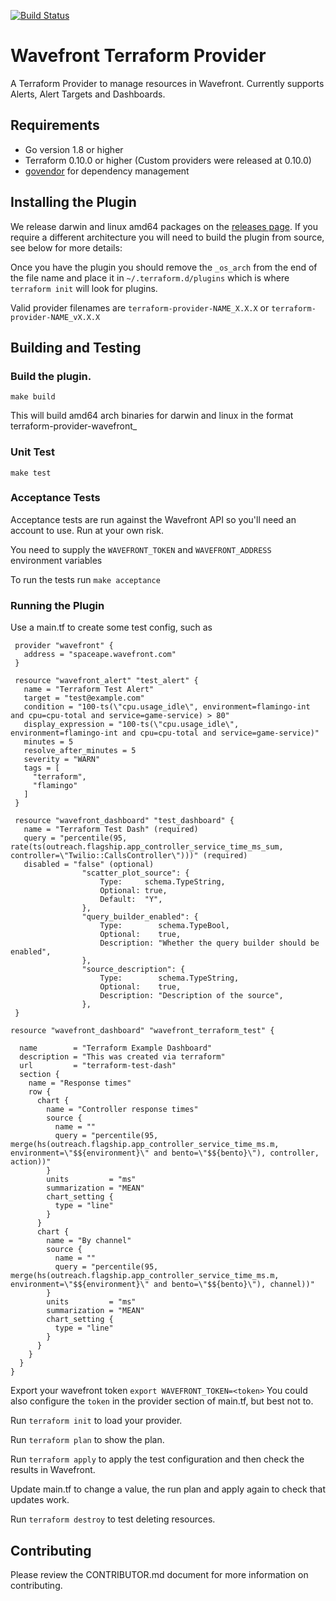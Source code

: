 [![Build Status](https://travis-ci.com/spaceapegames/terraform-provider-wavefront.svg?token=bQMpYkjkzKf94BWWKiAA&branch=master)](https://travis-ci.com/spaceapegames/terraform-provider-wavefront)

# Wavefront Terraform Provider

A Terraform Provider to manage resources in Wavefront. Currently supports Alerts, Alert Targets and Dashboards.

## Requirements
* Go version 1.8 or higher
* Terraform 0.10.0 or higher (Custom providers were released at 0.10.0)
* [govendor](https://github.com/kardianos/govendor) for dependency management

## Installing the Plugin

We release darwin and linux amd64 packages on the [releases page](https://github.com/spaceapegames/terraform-provider-wavefront/releases). If you require a different architecture you will need to build the plugin from source, see below for more details:

Once you have the plugin you should remove the `_os_arch` from the end of the file name and place it in `~/.terraform.d/plugins` which is where `terraform init` will look for plugins.

Valid provider filenames are `terraform-provider-NAME_X.X.X` or `terraform-provider-NAME_vX.X.X`

## Building and Testing

### Build the plugin.

`make build`

This will build amd64 arch binaries for darwin and linux in the format terraform-provider-wavefront_<version>_<targetOS>_<arch>

### Unit Test
`make test`

### Acceptance Tests
Acceptance tests are run against the Wavefront API so you'll need an account to use. Run at your own risk.

You need to supply the `WAVEFRONT_TOKEN` and `WAVEFRONT_ADDRESS` environment variables

To run the tests run
`make acceptance`

### Running the Plugin

Use a main.tf to create some test config, such as

```
 provider "wavefront" {
   address = "spaceape.wavefront.com"
 }

 resource "wavefront_alert" "test_alert" {
   name = "Terraform Test Alert"
   target = "test@example.com"
   condition = "100-ts(\"cpu.usage_idle\", environment=flamingo-int and cpu=cpu-total and service=game-service) > 80"
   display_expression = "100-ts(\"cpu.usage_idle\", environment=flamingo-int and cpu=cpu-total and service=game-service)"
   minutes = 5
   resolve_after_minutes = 5
   severity = "WARN"
   tags = [
     "terraform",
     "flamingo"
   ]
 }

 resource "wavefront_dashboard" "test_dashboard" {
   name = "Terraform Test Dash" (required)
   query = "percentile(95, rate(ts(outreach.flagship.app_controller_service_time_ms_sum, controller=\"Twilio::CallsController\")))" (required)
   disabled = "false" (optional)
				"scatter_plot_source": {
					Type:     schema.TypeString,
					Optional: true,
					Default:  "Y",
				},
				"query_builder_enabled": {
					Type:        schema.TypeBool,
					Optional:    true,
					Description: "Whether the query builder should be enabled",
				},
				"source_description": {
					Type:        schema.TypeString,
					Optional:    true,
					Description: "Description of the source",
				},
 }

resource "wavefront_dashboard" "wavefront_terraform_test" {

  name        = "Terraform Example Dashboard"
  description = "This was created via terraform"
  url         = "terraform-test-dash"
  section {
    name = "Response times"
    row {
      chart {
        name = "Controller response times"
        source {
          name = ""
          query = "percentile(95, merge(hs(outreach.flagship.app_controller_service_time_ms.m, environment=\"$${environment}\" and bento=\"$${bento}\"), controller, action))"
        }
        units         = "ms"
        summarization = "MEAN"
        chart_setting {
          type = "line"
        }
      }
      chart {
        name = "By channel"
        source {
          name = ""
          query = "percentile(95, merge(hs(outreach.flagship.app_controller_service_time_ms.m, environment=\"$${environment}\" and bento=\"$${bento}\"), channel))"
        }
        units         = "ms"
        summarization = "MEAN"
        chart_setting {
          type = "line"
        }
      }
    }
  }
}
```

Export your wavefront token `export WAVEFRONT_TOKEN=<token>` You could also configure the `token` in the provider section of main.tf, but best not to.

Run `terraform init` to load your provider.

Run `terraform plan` to show the plan.

Run `terraform apply` to apply the test configuration and then check the results in Wavefront.

Update main.tf to change a value, the run plan and apply again to check that updates work.

Run `terraform destroy` to test deleting resources.

## Contributing

Please review the CONTRIBUTOR.md document for more information on contributing.
